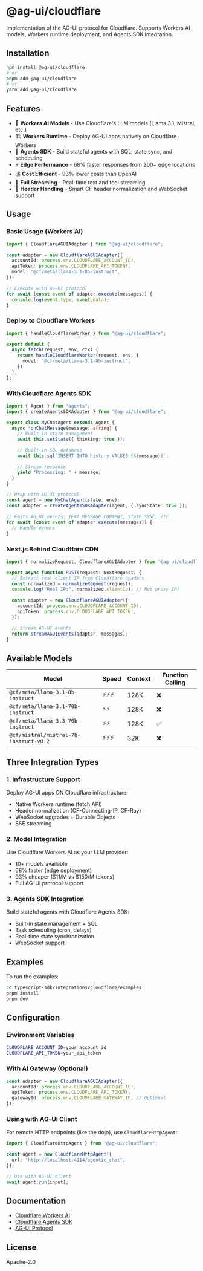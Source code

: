 # @ag-ui/cloudflare

Implementation of the AG-UI protocol for Cloudflare. Supports Workers AI models, Workers runtime deployment, and Agents SDK integration.

## Installation

```bash
npm install @ag-ui/cloudflare
# or
pnpm add @ag-ui/cloudflare
# or
yarn add @ag-ui/cloudflare
```

## Features

- 🤖 **Workers AI Models** - Use Cloudflare's LLM models (Llama 3.1, Mistral, etc.)
- 🏗️ **Workers Runtime** - Deploy AG-UI apps natively on Cloudflare Workers
- 🚀 **Agents SDK** - Build stateful agents with SQL, state sync, and scheduling
- ⚡ **Edge Performance** - 68% faster responses from 200+ edge locations
- 💰 **Cost Efficient** - 93% lower costs than OpenAI
- 🔄 **Full Streaming** - Real-time text and tool streaming
- 📡 **Header Handling** - Smart CF header normalization and WebSocket support

## Usage

### Basic Usage (Workers AI)

```typescript
import { CloudflareAGUIAdapter } from "@ag-ui/cloudflare";

const adapter = new CloudflareAGUIAdapter({
  accountId: process.env.CLOUDFLARE_ACCOUNT_ID!,
  apiToken: process.env.CLOUDFLARE_API_TOKEN!,
  model: "@cf/meta/llama-3.1-8b-instruct",
});

// Execute with AG-UI protocol
for await (const event of adapter.execute(messages)) {
  console.log(event.type, event.data);
}
```

### Deploy to Cloudflare Workers

```typescript
import { handleCloudflareWorker } from "@ag-ui/cloudflare";

export default {
  async fetch(request, env, ctx) {
    return handleCloudflareWorker(request, env, {
      model: "@cf/meta/llama-3.1-8b-instruct",
    });
  },
};
```

### With Cloudflare Agents SDK

```typescript
import { Agent } from "agents";
import { createAgentsSDKAdapter } from "@ag-ui/cloudflare";

export class MyChatAgent extends Agent {
  async *onChatMessage(message: string) {
    // Built-in state management
    await this.setState({ thinking: true });

    // Built-in SQL database
    await this.sql`INSERT INTO history VALUES (${message})`;

    // Stream response
    yield "Processing: " + message;
  }
}

// Wrap with AG-UI protocol
const agent = new MyChatAgent(state, env);
const adapter = createAgentsSDKAdapter(agent, { syncState: true });

// Emits AG-UI events: TEXT_MESSAGE_CONTENT, STATE_SYNC, etc.
for await (const event of adapter.execute(messages)) {
  // Handle events
}
```

### Next.js Behind Cloudflare CDN

```typescript
import { normalizeRequest, CloudflareAGUIAdapter } from "@ag-ui/cloudflare";

export async function POST(request: NextRequest) {
  // Extract real client IP from Cloudflare headers
  const normalized = normalizeRequest(request);
  console.log("Real IP:", normalized.clientIp); // Not proxy IP!

  const adapter = new CloudflareAGUIAdapter({
    accountId: process.env.CLOUDFLARE_ACCOUNT_ID!,
    apiToken: process.env.CLOUDFLARE_API_TOKEN!,
  });

  // Stream AG-UI events
  return streamAGUIEvents(adapter, messages);
}
```

## Available Models

| Model                                  | Speed  | Context | Function Calling |
| -------------------------------------- | ------ | ------- | ---------------- |
| `@cf/meta/llama-3.1-8b-instruct`       | ⚡⚡⚡ | 128K    | ❌               |
| `@cf/meta/llama-3.1-70b-instruct`      | ⚡⚡   | 128K    | ❌               |
| `@cf/meta/llama-3.3-70b-instruct`      | ⚡⚡   | 128K    | ✅               |
| `@cf/mistral/mistral-7b-instruct-v0.2` | ⚡⚡⚡ | 32K     | ❌               |

## Three Integration Types

### 1. Infrastructure Support

Deploy AG-UI apps ON Cloudflare infrastructure:

- Native Workers runtime (fetch API)
- Header normalization (CF-Connecting-IP, CF-Ray)
- WebSocket upgrades + Durable Objects
- SSE streaming

### 2. Model Integration

Use Cloudflare Workers AI as your LLM provider:

- 10+ models available
- 68% faster (edge deployment)
- 93% cheaper ($11/M vs $150/M tokens)
- Full AG-UI protocol support

### 3. Agents SDK Integration

Build stateful agents with Cloudflare Agents SDK:

- Built-in state management + SQL
- Task scheduling (cron, delays)
- Real-time state synchronization
- WebSocket support

## Examples

To run the examples:

```bash
cd typescript-sdk/integrations/cloudflare/examples
pnpm install
pnpm dev
```

## Configuration

### Environment Variables

```bash
CLOUDFLARE_ACCOUNT_ID=your_account_id
CLOUDFLARE_API_TOKEN=your_api_token
```

### With AI Gateway (Optional)

```typescript
const adapter = new CloudflareAGUIAdapter({
  accountId: process.env.CLOUDFLARE_ACCOUNT_ID!,
  apiToken: process.env.CLOUDFLARE_API_TOKEN!,
  gatewayId: process.env.CLOUDFLARE_GATEWAY_ID, // Optional
});
```

### Using with AG-UI Client

For remote HTTP endpoints (like the dojo), use `CloudflareHttpAgent`:

```typescript
import { CloudflareHttpAgent } from "@ag-ui/cloudflare";

const agent = new CloudflareHttpAgent({
  url: "http://localhost:4114/agentic_chat",
});

// Use with AG-UI client
await agent.run(input);
```

## Documentation

- [Cloudflare Workers AI](https://developers.cloudflare.com/workers-ai/)
- [Cloudflare Agents SDK](https://developers.cloudflare.com/agents/)
- [AG-UI Protocol](https://docs.ag-ui.com/)

## License

Apache-2.0
